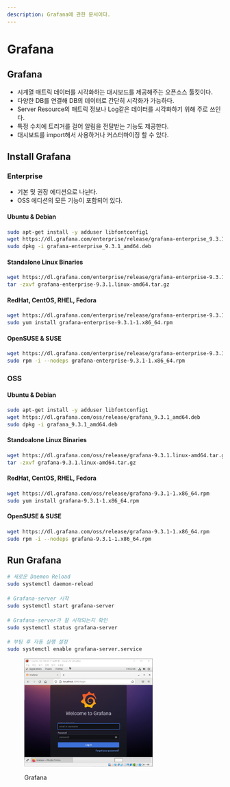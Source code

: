 ```yaml
---
description: Grafana에 관한 문서이다.
---
```


# Grafana

## Grafana <a href="#grafana-grafana" id="grafana-grafana"></a>

* 시계열 매트릭 데이터를 시각화하는 대시보드를 제공해주는 오픈소스 툴킷이다.
* 다양한 DB를 연결해 DB의 데이터로 간단히 시각화가 가능하다.
* Server Resource의 매트릭 정보나 Log같은 데이터를 시각화하기 위해 주로 쓰인다.
* 특정 수치에 트리거를 걸어 알림을 전달받는 기능도 제공한다.
* 대시보드를 import해서 사용하거나 커스터마이징 할 수 있다.

## Install Grafana <a href="#grafana-installgrafana" id="grafana-installgrafana"></a>

### Enterprise <a href="#grafana-enterprise" id="grafana-enterprise"></a>

* 기본 및 권장 에디션으로 나뉜다.
* OSS 에디션의 모든 기능이 포함되어 있다.

#### Ubuntu & Debian

```bash
sudo apt-get install -y adduser libfontconfig1
wget https://dl.grafana.com/enterprise/release/grafana-enterprise_9.3.1_amd64.deb
sudo dpkg -i grafana-enterprise_9.3.1_amd64.deb
```

#### Standalone Linux Binaries

```bash
wget https://dl.grafana.com/enterprise/release/grafana-enterprise-9.3.1.linux-amd64.tar.gz
tar -zxvf grafana-enterprise-9.3.1.linux-amd64.tar.gz
```

#### RedHat, CentOS, RHEL, Fedora

```bash
wget https://dl.grafana.com/enterprise/release/grafana-enterprise-9.3.1-1.x86_64.rpm
sudo yum install grafana-enterprise-9.3.1-1.x86_64.rpm
```

#### OpenSUSE & SUSE <a href="#grafana-opensuse-and-suse" id="grafana-opensuse-and-suse"></a>

```bash
wget https://dl.grafana.com/enterprise/release/grafana-enterprise-9.3.1-1.x86_64.rpm
sudo rpm -i --nodeps grafana-enterprise-9.3.1-1.x86_64.rpm
```

### OSS <a href="#grafana-oss" id="grafana-oss"></a>

#### Ubuntu & Debian <a href="#grafana-ubuntu-and-debian.1" id="grafana-ubuntu-and-debian.1"></a>

```bash
sudo apt-get install -y adduser libfontconfig1
wget https://dl.grafana.com/oss/release/grafana_9.3.1_amd64.deb
sudo dpkg -i grafana_9.3.1_amd64.deb
```

#### Standoalone Linux Binaries

```bash
wget https://dl.grafana.com/oss/release/grafana-9.3.1.linux-amd64.tar.gz
tar -zxvf grafana-9.3.1.linux-amd64.tar.gz
```

#### RedHat, CentOS, RHEL, Fedora

```bash
wget https://dl.grafana.com/oss/release/grafana-9.3.1-1.x86_64.rpm
sudo yum install grafana-9.3.1-1.x86_64.rpm
```

#### OpenSUSE & SUSE

```bash
wget https://dl.grafana.com/oss/release/grafana-9.3.1-1.x86_64.rpm
sudo rpm -i --nodeps grafana-9.3.1-1.x86_64.rpm
```

## Run Grafana

```bash
# 새로운 Daemon Reload
sudo systemctl daemon-reload
 
# Grafana-server 시작
sudo systemctl start grafana-server
 
# Grafana-server가 잘 시작되는지 확인
sudo systemctl status grafana-server
 
# 부팅 후 자동 실행 설정
sudo systemctl enable grafana-server.service
```

<figure><img src="../../.gitbook/assets/image.png" alt=""><figcaption><p>Grafana</p></figcaption></figure>

